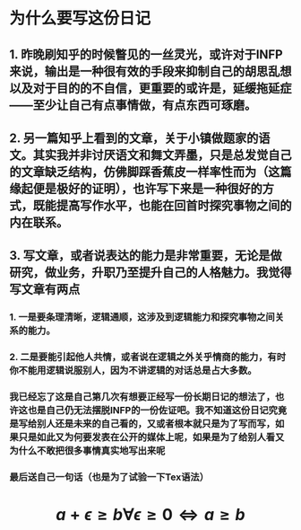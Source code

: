 # 为什么要写这份日记

## 1.      昨晚刷知乎的时候瞥见的一丝灵光，或许对于INFP来说，输出是一种很有效的手段来抑制自己的胡思乱想以及对于目的的不自信，更重要的或许是，延缓拖延症——至少让自己有点事情做，有点东西可琢磨。
##  2.      另一篇知乎上看到的文章，关于小镇做题家的语文。其实我并非讨厌语文和舞文弄墨，只是总发觉自己的文章缺乏结构，仿佛脚踩香蕉皮一样率性而为（这篇缘起便是极好的证明），也许写下来是一种很好的方式，既能提高写作水平，也能在回首时探究事物之间的内在联系。

## 3. 写文章，或者说表达的能力是非常重要，无论是做研究，做业务，升职乃至提升自己的人格魅力。我觉得写文章有两点
### 1. 一是要条理清晰，逻辑通顺，这涉及到逻辑能力和探究事物之间关系的能力。
### 2.  二是要能引起他人共情，或者说在逻辑之外关乎情商的能力，有时你不能用逻辑说服别人，因为不讲逻辑的对话总是占大多数。






### 我已经忘了这是自己第几次有想要正经写一份长期日记的想法了，也许这也是自己仍无法摆脱INFP的一份佐证吧。我不知道这份日记究竟是写给别人还是未来的自己看的，又或者根本就只是为了写而写，如果只是如此又为何要发表在公开的媒体上呢，如果是为了给别人看又为什么不敢把很多事情真实地写出来呢

### 最后送自己一句话（也是为了试验一下Tex语法）
# $$a + \epsilon \geq b  \forall \epsilon \geq 0 \iff a\geq b$$

 




 





 